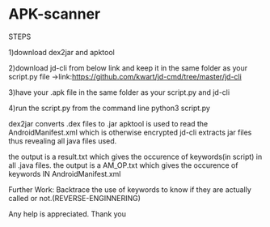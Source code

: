 # APK-scanner
STEPS

1)download dex2jar and apktool

2)download  jd-cli from below link and keep it in the same folder as your script.py file 
->link:https://github.com/kwart/jd-cmd/tree/master/jd-cli

3)have your .apk file in the same folder as your script.py and jd-cli 

4)run the script.py from the command line
python3 script.py

dex2jar converts .dex files to .jar
apktool is used to read the AndroidManifest.xml which is otherwise encrypted
jd-cli extracts jar files thus revealing all java files used.

the output is a result.txt which gives the occurence of keywords(in script) in all .java files.
the output is a AM_OP.txt which gives the occurence of keywords IN AndroidManifest.xml


Further Work:
Backtrace the use of keywords to know if they are actually called or not.(REVERSE-ENGINNERING)

Any help is appreciated.
Thank you
